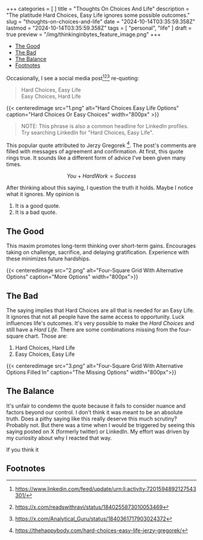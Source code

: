 +++
categories = [ ]
title = "Thoughts On Choices And Life"
description = "The platitude Hard Choices, Easy Life ignores some possible outcomes."
slug = "thoughts-on-choices-and-life"
date = "2024-10-14T03:35:59.358Z"
lastmod = "2024-10-14T03:35:59.358Z"
tags = [ "personal", "life" ]
draft = true
preview = "/img/thinkinginbytes_feature_image.png"
+++

<!-- TOC -->

- [The Good](#the-good)
- [The Bad](#the-bad)
- [The Balance](#the-balance)
- [Footnotes](#footnotes)

<!-- /TOC -->
<!-- /TOC -->

Occasionally, I see a social media post[^1][^2][^3] re-quoting:

>Hard Choices, Easy Life  
>Easy Choices, Hard Life

{{< centeredimage src="1.png" alt="Hard Choices Easy Life Options" caption="Hard Choices Or Easy Choices" width="800px" >}}



> NOTE: This phrase is also a common headline for LinkedIn profiles.
> Try searching LinkedIn for "Hard Choices, Easy Life".


This popular quote attributed to Jerzy Gregorek [^4].
The post's comments are filled with messages of agreement and confirmation.
At first, this quote rings true.
It sounds like a different form of advice I've been given many times.

$$You+Hard Work=Success$$

After thinking about this saying, I question the truth it holds.
Maybe I notice what it ignores.
My opinion is

1. It is a good quote.
1. It is a bad quote.

## The Good

This maxim promotes long-term thinking over short-term gains.
Encourages taking on challenge, sacrifice, and delaying gratification.
Experience with these minimizes future hardships.

{{< centeredimage src="2.png" alt="Four-Square Grid With Alternative Options" caption="More Options" width="800px">}}

## The Bad

The saying implies that Hard Choices are all that is needed for an Easy Life.
It ignores that not all people have the same access to opportunity.
Luck influences life's outcomes.
It's very possible to make the *Hard Choices* and still have a *Hard Life*.
There are some combinations missing from the four-square chart.
Those are:

1. Hard Choices, Hard Life
1. Easy Choices, Easy Life

{{< centeredimage src="3.png" alt="Four-Square Grid With Alternative Options Filled In" caption="The Missing Options" width="800px">}}

## The Balance

It's unfair to condemn the quote because it fails to consider nuance and factors beyond our control.
I don't think it was meant to be an absolute truth.
Does a pithy saying like this really deserve this much scrutiny?
Probably not.
But there was a time when I would be triggered by seeing this saying posted on X (formerly twitter) or LinkedIn.
My effort was driven by my curiosity about why I reacted that way.

If you think it

## Footnotes

[^1]: https://www.linkedin.com/feed/update/urn:li:activity:7201594892127543301/
[^2]: https://x.com/readswithravi/status/1840255873010053469
[^3]: https://x.com/Analytical_Guru/status/1840361717903024372
[^4]: https://thehappybody.com/hard-choices-easy-life-jerzy-gregorek/
